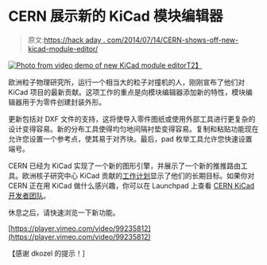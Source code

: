 # CERN 展示新的 KiCad 模块编辑器

> 原文:[https://hack aday . com/2014/07/14/CERN-shows-off-new-kicad-module-editor/](https://hackaday.com/2014/07/14/cern-shows-off-new-kicad-module-editor/)

[![Photo from video demo of new KiCad module editor](../Images/bb2c61345bfeb0d56fcb95763d722fdf.png)T2】](http://hackaday.com/2014/07/14/cern-shows-off-new-kicad-module-editor/screen-shot-2014-07-13-at-4-01-51-pm/)

欧洲粒子物理研究所，运行一个相当大的粒子对撞机的人，刚刚宣布了他们对 KiCad 项目的最新贡献。这项工作的重点是向模块编辑器添加新的特性，模块编辑器用于为零件创建封装外形。

更新包括对 DXF 文件的支持，这将使导入零件图纸或使用外部工具进行更复杂的设计变得容易。新的分布工具使得均匀地间隔衬垫变得容易。复制和粘贴功能现在允许您设置一个参考点，使其易于对齐块。最后，pad 枚举工具允许您快速设置端号。

CERN 已经为 KiCad 实现了一个新的图形引擎，并展示了一个新的推推路由工具。欧洲核子研究中心 KiCad 贡献的[工作计划](http://www.ohwr.org/projects/cern-kicad/wiki/WorkPackages)显示了他们的长期目标。如果你对 CERN 正在用 KiCad 做什么感兴趣，你可以在 Launchpad 上查看 [CERN KiCad 开发者团队](https://code.launchpad.net/~cern-kicad/)。

休息之后，请快速浏览一下新功能。

[https://player.vimeo.com/video/99235812](https://player.vimeo.com/video/99235812)

【感谢 dkozel 的提示！]